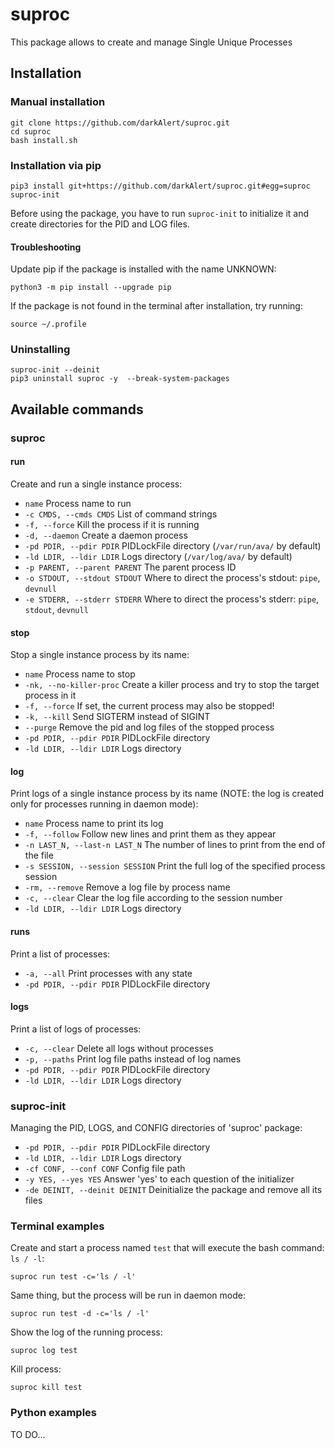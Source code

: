 # suproc
This package allows to create and manage Single Unique Processes

## Installation
### Manual installation
```
git clone https://github.com/darkAlert/suproc.git
cd suproc
bash install.sh
```

### Installation via pip
```
pip3 install git+https://github.com/darkAlert/suproc.git#egg=suproc
suproc-init
```
Before using the package, you have to run `suproc-init` to initialize it and create directories for the PID and LOG files.

#### Troubleshooting
Update pip if the package is installed with the name UNKNOWN:
```
python3 -m pip install --upgrade pip
```
If the package is not found in the terminal after installation, try running:
```
source ~/.profile
```

### Uninstalling
```
suproc-init --deinit
pip3 uninstall suproc -y  --break-system-packages
```

## Available commands
### suproc
#### run
Create and run a single instance process:
- `name`                       Process name to run
- `-c CMDS, --cmds CMDS`       List of command strings
- `-f, --force`                Kill the process if it is running
- `-d, --daemon`               Create a daemon process
- `-pd PDIR, --pdir PDIR`      PIDLockFile directory (`/var/run/ava/` by default)
- `-ld LDIR, --ldir LDIR`      Logs directory (`/var/log/ava/` by default)
- `-p PARENT, --parent PARENT` The parent process ID
- `-o STDOUT, --stdout STDOUT` Where to direct the process's stdout: `pipe`, `devnull`
- `-e STDERR, --stderr STDERR` Where to direct the process's stderr: `pipe`, `stdout`, `devnull`

#### stop
Stop a single instance process by its name:
- `name`                  Process name to stop
- `-nk, --no-killer-proc` Create a killer process and try to stop the target process in it
- `-f, --force`           If set, the current process may also be stopped!
- `-k, --kill`            Send SIGTERM instead of SIGINT
- `--purge`               Remove the pid and log files of the stopped process
- `-pd PDIR, --pdir PDIR` PIDLockFile directory
- `-ld LDIR, --ldir LDIR` Logs directory

#### log
Print logs of a single instance process by its name (NOTE: the log is created only for processes running in daemon mode):
- `name`                          Process name to print its log
- `-f, --follow`                  Follow new lines and print them as they appear
- `-n LAST_N, --last-n LAST_N`    The number of lines to print from the end of the file
- `-s SESSION, --session SESSION` Print the full log of the specified process session
- `-rm, --remove`                 Remove a log file by process name
- `-c, --clear`                   Clear the log file according to the session number
- `-ld LDIR, --ldir LDIR`         Logs directory   

#### runs
Print a list of processes:
- `-a, --all`             Print processes with any state
- `-pd PDIR, --pdir PDIR` PIDLockFile directory

#### logs
Print a list of logs of processes:
- `-c, --clear`           Delete all logs without processes
- `-p, --paths`           Print log file paths instead of log names
- `-pd PDIR, --pdir PDIR` PIDLockFile directory
- `-ld LDIR, --ldir LDIR` Logs directory 

### suproc-init
Managing the PID, LOGS, and CONFIG directories of 'suproc' package:
- `-pd PDIR, --pdir PDIR`       PIDLockFile directory
- `-ld LDIR, --ldir LDIR`       Logs directory
- `-cf CONF, --conf CONF`       Config file path 
- `-y YES, --yes YES`           Answer 'yes' to each question of the initializer
- `-de DEINIT, --deinit DEINIT` Deinitialize the package and remove all its files


### Terminal examples
Create and start a process named `test` that will execute the bash command: `ls / -l`:
```
suproc run test -c='ls / -l'
```

Same thing, but the process will be run in daemon mode:
```
suproc run test -d -c='ls / -l'
```

Show the log of the running process:
```
suproc log test
```

Kill process:
```
suproc kill test
```

### Python examples
TO DO...